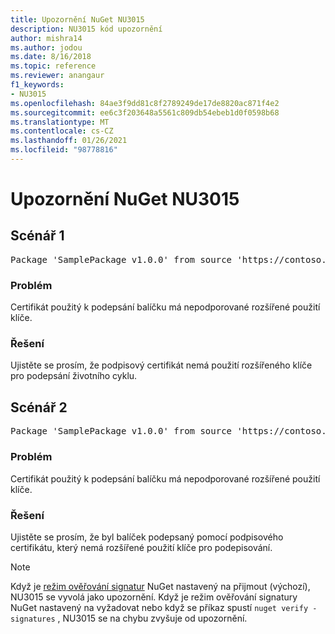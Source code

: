 ```yaml
---
title: Upozornění NuGet NU3015
description: NU3015 kód upozornění
author: mishra14
ms.author: jodou
ms.date: 8/16/2018
ms.topic: reference
ms.reviewer: anangaur
f1_keywords:
- NU3015
ms.openlocfilehash: 84ae3f9dd81c8f2789249de17de8820ac871f4e2
ms.sourcegitcommit: ee6c3f203648a5561c809db54ebeb1d0f0598b68
ms.translationtype: MT
ms.contentlocale: cs-CZ
ms.lasthandoff: 01/26/2021
ms.locfileid: "98778816"
---
```

# <a name="nuget-warning-nu3015"></a>Upozornění NuGet NU3015

## <a name="scenario-1"></a>Scénář 1

<pre>Package 'SamplePackage v1.0.0' from source 'https://contoso.com/index.json': The lifetime signing EKU in the primary signature's certificate is not supported.</pre>

### <a name="issue"></a>Problém

Certifikát použitý k podepsání balíčku má nepodporované rozšířené použití klíče.


### <a name="solution"></a>Řešení

Ujistěte se prosím, že podpisový certifikát nemá použití rozšířeného klíče pro podepsání životního cyklu.



## <a name="scenario-2"></a>Scénář 2

<pre>Package 'SamplePackage v1.0.0' from source 'https://contoso.com/index.json': The lifetime signing EKU in the signing certificate is not supported.</pre>

### <a name="issue"></a>Problém

Certifikát použitý k podepsání balíčku má nepodporované rozšířené použití klíče.


### <a name="solution"></a>Řešení

Ujistěte se prosím, že byl balíček podepsaný pomocí podpisového certifikátu, který nemá rozšířené použití klíče pro podepisování.


> [!Note]
> Když je [režim ověřování signatur](../../consume-packages/installing-signed-packages.md#configure-package-signature-requirements) NuGet nastavený na přijmout (výchozí), NU3015 se vyvolá jako upozornění. Když je režim ověřování signatury NuGet nastavený na vyžadovat nebo když se příkaz spustí `nuget verify -signatures` , NU3015 se na chybu zvyšuje od upozornění. 
